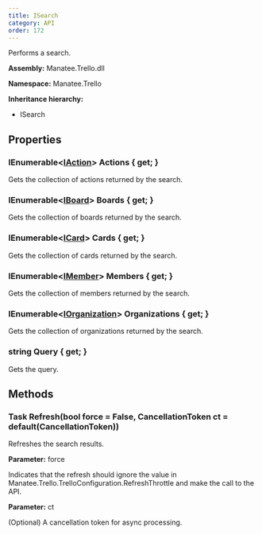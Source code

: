 ```yaml
---
title: ISearch
category: API
order: 172
---
```


Performs a search.

**Assembly:** Manatee.Trello.dll

**Namespace:** Manatee.Trello

**Inheritance hierarchy:**

- ISearch

## Properties

### IEnumerable&lt;[IAction](../IAction#iaction)&gt; Actions { get; }

Gets the collection of actions returned by the search.

### IEnumerable&lt;[IBoard](../IBoard#iboard)&gt; Boards { get; }

Gets the collection of boards returned by the search.

### IEnumerable&lt;[ICard](../ICard#icard)&gt; Cards { get; }

Gets the collection of cards returned by the search.

### IEnumerable&lt;[IMember](../IMember#imember)&gt; Members { get; }

Gets the collection of members returned by the search.

### IEnumerable&lt;[IOrganization](../IOrganization#iorganization)&gt; Organizations { get; }

Gets the collection of organizations returned by the search.

### string Query { get; }

Gets the query.

## Methods

### Task Refresh(bool force = False, CancellationToken ct = default(CancellationToken))

Refreshes the search results.

**Parameter:** force

Indicates that the refresh should ignore the value in Manatee.Trello.TrelloConfiguration.RefreshThrottle and make the call to the API.

**Parameter:** ct

(Optional) A cancellation token for async processing.

